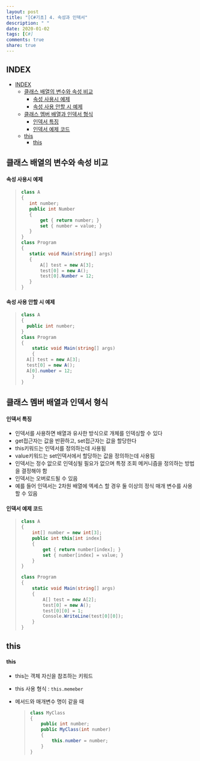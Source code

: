 ```yaml
---
layout: post
title: "[C#기초] 4. 속성과 인덱서"
description: " "
date: 2020-01-02
tags: [C#]
comments: true
share: true
---
```


## INDEX

- [INDEX](#index)
  - [클래스 배열의 변수와 속성 비교](#클래스-배열의-변수와-속성-비교)
      - [속성 사용시 예제](#속성-사용시-예제)
      - [속성 사용 안할 시 예제](#속성-사용-안할-시-예제)
  - [클래스 멤버 배열과 인덱서 형식](#클래스-멤버-배열과-인덱서-형식)
      - [인덱서 특징](#인덱서-특징)
      - [인덱서 예제 코드](#인덱서-예제-코드)
  - [this](#this)
      - [this](#this-1)



## 클래스 배열의 변수와 속성 비교

#### 속성 사용시 예제

>```c#
>class A
>{
>    int number;
>    public int Number
>    {
>        get { return number; }
>        set { number = value; }
>    }
>}
>class Program
>{
>    static void Main(string[] args)
>    {
>        A[] test = new A[3];
>        test[0] = new A();
>        test[0].Number = 12;
>    }
>}
>```

#### 속성 사용 안할 시 예제

> ```c#
> class A
> {
> 	public int number;
> }
> class Program
> {
>     static void Main(string[] args)
>     {            
> 	A[] test = new A[3];
> 	test[0] = new A();
> 	A[0].number = 12;
>     }
> }
> ```





## 클래스 멤버 배열과 인덱서 형식

#### 인덱서 특징

* 인덱서를 사용하면 배열과 유사한 방식으로 개체를 인덱싱할 수 있다
* get접근자는 값을 반환하고, set접근자는 값을 할당한다
* this키워드는 인덱서를 정의하는데 사용됨
* value키워드는 set인덱서에서 할당하는 값을 정의하는데 사용됨
* 인덱서는 정수 앖으로 인덱싱될 필요가 없으며 특정 조회 메커니즘을 정의하는 방법을 결정해야 함
* 인덱서는 오버로드될 수 있음
* 예를 들어 인덱서는 2차원 배열에 엑세스 할 경우 둘 이상의 정식 매개 변수를 사용할 수 있음

#### 인덱서 예제 코드

> ```c#
> class A
> {
>     int[] number = new int[3];
>     public int this[int index]
>     {
>         get { return number[index]; }
>         set { number[index] = value; }
>     }
> }
> 
> class Program
> {
>     static void Main(string[] args)
>     {
>         A[] test = new A[2];
>         test[0] = new A();
>         test[0][0] = 1;
>         Console.WriteLine(test[0][0]);
>     }
> }
> ```



## this

#### this

* this는 객체 자신을 참조하는 키워드

* this 사용 형식 : `this.memeber`

* 메서드와 매개변수 명이 같을 때

  > ```c#
  > class MyClass
  > {
  >     public int number;
  >     public MyClass(int number)
  >     {
  >         this.number = number;
  >     }
  > }
  > ```

  
